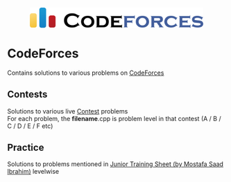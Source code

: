 <p align="center">
  <img src="cflogo.png" width = "400">
</p>

# CodeForces

Contains solutions to various problems on [CodeForces](https://codeforces.com)

## Contests

Solutions to various live [Contest](https://codeforces.com/contests) problems <br>
For each problem, the **filename**.cpp is problem level in that contest (A / B / C / D / E / F etc)

## Practice 

Solutions to problems mentioned in [Junior Training Sheet (by Mostafa Saad Ibrahim)](https://docs.google.com/spreadsheets/d/1iJZWP2nS_OB3kCTjq8L6TrJJ4o-5lhxDOyTaocSYc-k/edit#gid=84654839) levelwise
